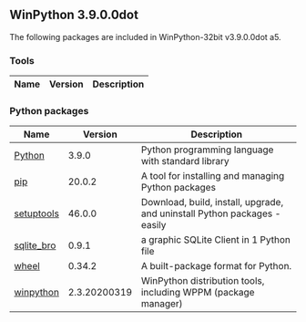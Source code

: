 ## WinPython 3.9.0.0dot 

The following packages are included in WinPython-32bit v3.9.0.0dot a5.

### Tools

Name | Version | Description
-----|---------|------------


### Python packages

Name | Version | Description
-----|---------|------------
[Python](http://www.python.org/) | 3.9.0 | Python programming language with standard library
[pip](https://pypi.org/project/pip) | 20.0.2 | A tool for installing and managing Python packages
[setuptools](https://pypi.org/project/setuptools) | 46.0.0 | Download, build, install, upgrade, and uninstall Python packages - easily
[sqlite_bro](https://pypi.org/project/sqlite_bro) | 0.9.1 | a graphic SQLite Client in 1 Python file
[wheel](https://pypi.org/project/wheel) | 0.34.2 | A built-package format for Python.
[winpython](http://winpython.github.io/) | 2.3.20200319 | WinPython distribution tools, including WPPM (package manager)